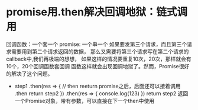 # promise用.then解决回调地狱：链式调用
  回调函数：一个套一个
  promise: 一个串一个
  如果要发第三个请求，而且第三个请求需要用到第二个请求返回的数据，
  那么又需要将第三个请求写在第二个请求的callback中,我们再极端的想想，
  如果这样的情况要重复10次，20次，那样就会有10个，20个回调函数套回调
  函数这样就会出现回调地狱了。然而，Promise很好的解决了这个问题。

  - step1
      .then(res => {
        // then reeturn promise之后，后面还可以接着调用 .then
        return step2
      })
      .then(res => {
        console.log(123)
      })
    return step2 返回一个Promise对象，带有参数，可以直接在下一个then中使用